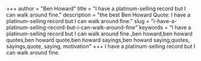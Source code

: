 +++
author = "Ben Howard"
title = "I have a platinum-selling record but I can walk around fine."
description = "the best Ben Howard Quote: I have a platinum-selling record but I can walk around fine."
slug = "i-have-a-platinum-selling-record-but-i-can-walk-around-fine"
keywords = "I have a platinum-selling record but I can walk around fine.,ben howard,ben howard quotes,ben howard quote,ben howard sayings,ben howard saying,quotes, sayings,quote, saying, motivation"
+++
I have a platinum-selling record but I can walk around fine.

